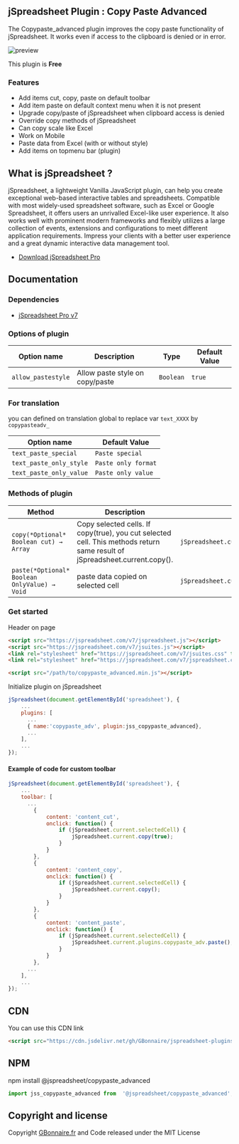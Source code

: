 ## jSpreadsheet Plugin : Copy Paste Advanced

The Copypaste_advanced plugin improves the copy paste functionality of jSpreadsheet. It works even if access to the clipboard is denied or in error.

![preview](https://user-images.githubusercontent.com/52194475/91473978-ece08980-e899-11ea-9a89-ad0f8bc89d42.png)

This plugin is **Free**

### Features

- Add items cut, copy, paste on default toolbar
- Add item paste on default context menu when it is not present
- Upgrade copy/paste of jSpreadsheet when clipboard access is denied
- Override copy methods of jSpreadsheet
- Can copy scale like Excel
- Work on Mobile
- Paste data from Excel (with or without style)
- Add items on topmenu bar (plugin)


## What is jSpreadsheet ?

jSpreadsheet, a lightweight Vanilla JavaScript plugin, can help you create exceptional web-based interactive tables and spreadsheets. Compatible with most widely-used spreadsheet software, such as Excel or Google Spreadsheet, it offers users an unrivalled Excel-like user experience. It also works well with prominent modern frameworks and flexibly utilizes a large collection of events, extensions and configurations to meet different application requirements. Impress your clients with a better user experience and a great dynamic interactive data management tool.

- [Download jSpreadsheet Pro](https://www.jspreadsheet.com) 

## Documentation

### Dependencies

- [jSpreadsheet Pro v7](https://www.jspreadsheet.com/v7) 

### Options of plugin

<table>
	<thead>
		<tr>
			<th>Option name</th>
			<th>Description</th>
			<th>Type</th>
			<th>Default Value</th>
		</tr>
	</thead>
	<tbody>
		<tr>
			<td><code>allow_pastestyle</code></td>
			<td>Allow paste style on copy/paste</td>
			<td><code>Boolean</code></td>
			<td><code>true</code></td>
		</tr>
	</tbody>
</table>

### For translation
you can defined on translation global to replace var <code>text_XXXX</code> by <code>copypasteadv_</code>
<table>
	<thead>
		<tr>
			<th>Option name</th>
			<th>Default Value</th>
		</tr>
	</thead>
	<tbody>
		<tr>
			<td><code>text_paste_special</code></td>
			<td><code>Paste special</code></td>
		</tr>
		<tr>
			<td><code>text_paste_only_style</code></td>
			<td><code>Paste only format</code></td>
		</tr>
		<tr>
			<td><code>text_paste_only_value</code></td>
			<td><code>Paste only value</code></td>
		</tr>
	</tbody>
</table>

### Methods of plugin

<table>
	<thead>
		<tr>
			<th>Method</th>
			<th>Description</th>
			<th>Example</th>
		</tr>
	</thead>
	<tbody>
		<tr>
			<td><code>copy(*Optional* Boolean cut) → Array</code></td>
			<td>Copy selected cells. If copy(true), you cut selected cell. This methods return same result of jSpreadsheet.current.copy().</td>
			<td><code>jSpreadsheet.current.plugins.copypaste_adv.copy();</code></td>
		</tr>
		<tr>
			<td><code>paste(*Optional* Boolean OnlyValue) → Void</code></td>
			<td>paste data copied on selected cell</td>
			<td><code>jSpreadsheet.current.plugins.copypaste_adv.paste();</code></td>
		</tr>
	</tbody>
</table>

### Get started

Header on page
```HTML
<script src="https://jspreadsheet.com/v7/jspreadsheet.js"></script>
<script src="https://jspreadsheet.com/v7/jsuites.js"></script>
<link rel="stylesheet" href="https://jspreadsheet.com/v7/jsuites.css" type="text/css" />
<link rel="stylesheet" href="https://jspreadsheet.com/v7/jspreadsheet.css" type="text/css" />

<script src="/path/to/copypaste_advanced.min.js"></script>
```

Initialize plugin on jSpreadsheet
```JavaScript
jSpreadsheet(document.getElementById('spreadsheet'), {
	...
	plugins: [
      ...
      { name:'copypaste_adv', plugin:jss_copypaste_advanced},
      ...  
    ],
    ...
});
```

#### Example of code for custom toolbar

```JavaScript
jSpreadsheet(document.getElementById('spreadsheet'), {
	...
	toolbar: [
      ...
        {
	        content: 'content_cut',
	        onclick: function() {
	            if (jSpreadsheet.current.selectedCell) {
	                jSpreadsheet.current.copy(true);
	            }
	        }
	    },
	    {
	        content: 'content_copy',
	        onclick: function() {
	            if (jSpreadsheet.current.selectedCell) {
	                jSpreadsheet.current.copy();
	            }
	        }
	    },
	    {
	        content: 'content_paste',
	        onclick: function() {
	            if (jSpreadsheet.current.selectedCell) {
	                jSpreadsheet.current.plugins.copypaste_adv.paste();
	            }
	        }
	    },
      ...  
    ],
    ...
});
```

## CDN

You can use this CDN link

```HTML
<script src="https://cdn.jsdelivr.net/gh/GBonnaire/jspreadsheet-plugins-and-editors@latest/plugins/dist/copypaste_advanced.min.js"></script>
```

## NPM
npm install @jspreadsheet/copypaste_advanced
```javascript
import jss_copypaste_advanced from  '@jspreadsheet/copypaste_advanced';
```

## Copyright and license

Copyright [GBonnaire.fr](https://www.gbonnaire.fr) and Code released under the MIT License
